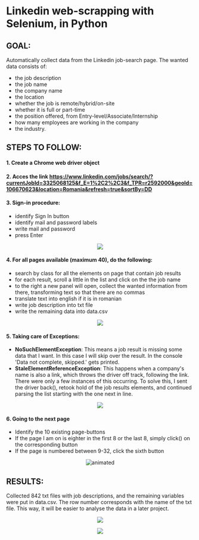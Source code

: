 # Linkedin web-scrapping with Selenium, in Python

## GOAL:
Automatically collect data from the Linkedin job-search page. The wanted data consists of:
+ the job description 
+ the job name 
+ the company name
+ the location
+ whether the job is remote/hybrid/on-site
+ whether it is full or part-time 
+ the position offered, from Entry-level/Associate/Internship
+ how many employees are working in the company 
+ the industry.


## STEPS TO FOLLOW:
#### 1. Create a Chrome web driver object
#### 2. Acces the link https://www.linkedin.com/jobs/search/?currentJobId=3325068125&f_E=1%2C2%2C3&f_TPR=r2592000&geoId=106670623&location=Romania&refresh=true&sortBy=DD

#### 3. Sign-in procedure: 
+ identify Sign In button
+ identify mail and password labels
+ write mail and password
+ press Enter

<p align="center">
  <img src="https://user-images.githubusercontent.com/101098099/221193613-ade4b08f-9ac7-4861-83d5-c6e1acb70210.gif">
</p>



#### 4. For all pages available (maximum 40), do the following: 
+ search by class for all the elements on page that contain job results
+ for each result, scroll a little in the list and click on the the job name
+ to the right a new panel will open, collect the wanted information from there, transforming text so that there are no commas
+ translate text into english if it is in romanian
+ write job description into txt file
+ write the remaining data into data.csv

<p align="center">
  <img src="https://user-images.githubusercontent.com/101098099/221197152-0d64e223-ef16-47ae-be5d-aff4e3eec422.gif">
</p>


#### 5. Taking care of Exceptions:
+ <b>NoSuchElementException</b>:  This means a job result is missing some data that I want. In this case I will skip over the result. In the console 'Data not complete, skipped.' gets printed.
+ <b>StaleElementReferenceException</b>:  This happens when a company's name is also a link, which throws the driver off track, following the link. There were only a few instances of this occurring. To solve this, I sent the driver back(), retook hold of the job results elements, and continued parsing the list starting with the one  next in line.
<p align="center">
  <img src="https://user-images.githubusercontent.com/101098099/221198300-a2de1d40-15c3-4086-9a1a-475c00d4f531.png" >
</p>


#### 6. Going to the next page
+ Identify the 10 existing page-buttons
+ If the page I am on is eighter in the first 8 or the last 8, simply click() on the corresponding button
+ If the page is numbered between 9-32, click the sixth button


<p align="center">
  <img src="https://user-images.githubusercontent.com/101098099/221200874-ca176d26-34c3-4b2c-9b64-235dc8aec1d2.gif" alt="animated">
</p>


## RESULTS:
Collected 842 txt files with job descriptions, and the remaining variables were put in data.csv. The row number corresponds with the name of the txt file. This way, it will be easier to analyse the data in a later project.

<p align="center">
  <img src="https://user-images.githubusercontent.com/101098099/221193613-ade4b08f-9ac7-4861-83d5-c6e1acb70210.gif">
</p>
<p align="center">
  <img src="https://user-images.githubusercontent.com/101098099/221224597-563bd319-39ca-4eef-9ec8-ca62fe75d704.png">
</p>
